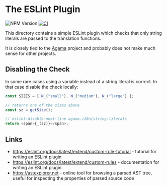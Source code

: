 # The ESLint Plugin

![NPM Version](https://img.shields.io/npm/v/eslint-plugin-agama-i18n)
[![CI](https://github.com/agama-project/eslint-plugin-agama-i18n/actions/workflows/ci.yml/badge.svg)](https://github.com/agama-project/eslint-plugin-agama-i18n/actions/workflows/ci.yml)

This directory contains a simple ESLint plugin which checks that only string
literals are passed to the translation functions.

It is closely tied to the [Agama](https://github.com/agama-project/agama) project and
probably does not make much sense for other projects.

## Disabling the Check

In some rare cases using a variable instead of a string literal is correct. In
that case disable the check locally:

```js
const SIZES = [ N_("small"), N_("medium"), N_("large") ];

// returns one of the sizes above
const sz = getSize();

// eslint-disable-next-line agama-i18n/string-literals
return <span>{_(sz)}</span>;
```

## Links

- https://eslint.org/docs/latest/extend/custom-rule-tutorial - tutorial for
  writing an ESLint plugin
- https://eslint.org/docs/latest/extend/custom-rules - documentation for
  writing an ESLint plugin
- https://astexplorer.net - online tool for browsing a parsed AST tree,
  useful for inspecting the properties of parsed source code
